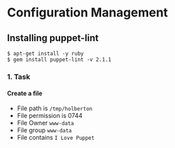 # Configuration Management
## Installing puppet-lint

```
$ apt-get install -y ruby
$ gem install puppet-lint -v 2.1.1
```
### 1. Task
#### Create a file
* File path is ```/tmp/holberton```
* File permission is 0744 
* File Owner ```www-data```
* File group ```www-data```
* File contains ```I Love Puppet``` 

